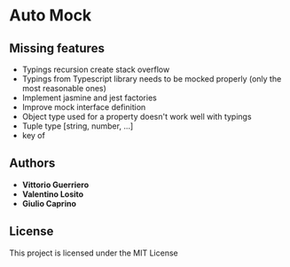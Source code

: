 # Auto Mock


## Missing features

* Typings recursion create stack overflow
* Typings from Typescript library needs to be mocked properly (only the most reasonable ones)
* Implement jasmine and jest factories
* Improve mock interface definition
* Object type used for a property doesn't work well with typings
* Tuple type [string, number, ...]
* key of

## Authors

* **Vittorio Guerriero**
* **Valentino Losito**
* **Giulio Caprino** 

## License

This project is licensed under the MIT License
